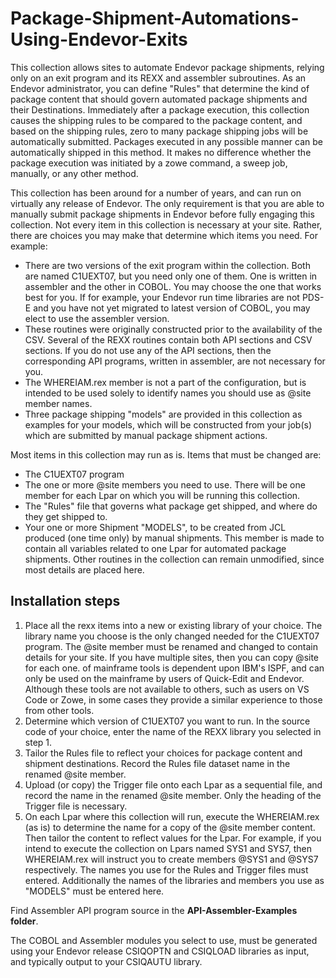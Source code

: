 # Package-Shipment-Automations-Using-Endevor-Exits

This collection allows sites to automate Endevor package shipments, relying only on an exit program and its REXX and assembler subroutines.  As an Endevor administrator, you can define "Rules" that determine the kind of package content that should govern automated package shipments and their Destinations. Immediately after a package execution, this collection causes the shipping rules to be compared to the package content, and based on the shipping rules, zero to many package shipping jobs will be automatically submitted. Packages executed in any possible manner can be automatically shipped in this method. It makes no difference whether   the package execution was initiated by a zowe command, a sweep job, manually, or any other method.

This collection has been around for a number of years, and can run on virtually any release of Endevor. The only requirement is that you are able to manually submit package shipments in Endevor before fully engaging this collection. Not every item in this collection is necessary at your site. Rather, there are choices you may make that determine which items you need. For example:

 - There are two versions of the exit program within the collection. Both are named C1UEXT07, but you need only one of them. One is written in assembler and the other in COBOL. You may choose the one that works best for you. If for example, your Endevor run time libraries are not PDS-E and you have not yet migrated to latest version of COBOL, you may elect to use the assembler version.
 - These routines were originally constructed prior to the availability of the CSV. Several of the REXX routines contain both API sections and CSV sections. If you do not use any of the API sections, then the corresponding API programs, written in assembler, are not necessary for you.
  - The WHEREIAM.rex member is not a part of the configuration, but is intended to be used solely to identify names you should use as @site member names.
  - Three package shipping "models" are provided in this collection as examples for your models, which will be constructed from your job(s) which are submitted by manual package shipment actions.  

 Most items in this collection may run as is.  Items that must be changed are:

  * The C1UEXT07 program
  * The one or more @site members you need to use. There will be one member for each Lpar on which you will be running this collection.
  * The "Rules" file that governs what package get shipped, and where do they get shipped to.
  * Your one or more Shipment "MODELS", to be created from JCL produced (one time only) by manual shipments. This member is made to contain all variables related to one Lpar for automated package shipments. Other routines in the collection can remain unmodified, since most details are placed here. 
 
 ## Installation steps

 1. Place all the rexx items into a new or existing library of your choice. The library name you choose is the only changed needed for the C1UEXT07 program. The @site member must be renamed and changed to contain details for your site. If you have multiple sites, then you can copy @site for each one. of mainframe tools is dependent upon IBM's ISPF, and can only be used on the mainframe by users of Quick-Edit and Endevor. Although these tools are not available to others, such as users on VS Code or Zowe, in some cases they provide a similar experience to those from other tools.
 2. Determine which version of C1UEXT07 you want to run. In the source code of your choice, enter the name of the REXX library you selected in step 1.
 3. Tailor the Rules file to reflect your choices for package content and shipment destinations. Record the Rules file dataset name in the renamed @site member.
 4. Upload (or copy) the Trigger file onto each Lpar as a sequential file, and record the name in the renamed @site member. Only the heading of the Trigger file is necessary.
 5. On each Lpar where this collection will run, execute the WHEREIAM.rex (as is) to determine the name for a copy of the @site member content. Then tailor the content to reflect values for the Lpar. For example, if you intend to execute the collection on Lpars named SYS1 and SYS7, then WHEREIAM.rex will instruct you to create members @SYS1 and @SYS7 respectively. The names you use for the Rules and Trigger files must entered. Additionally the names of the libraries and members you use as "MODELS" must be entered here.

Find Assembler API program source in the **API-Assembler-Examples folder**.

The COBOL and Assembler modules you select to use, must be generated using your Endevor release CSIQOPTN and CSIQLOAD libraries as input, and typically output to your CSIQAUTU library.
